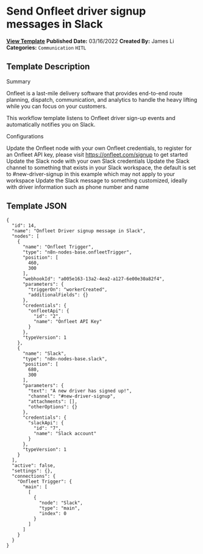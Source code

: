 # Send Onfleet driver signup messages in Slack

**[View Template](https://n8n.io/workflows/1532-/)**  **Published Date:** 03/16/2022  **Created By:** James Li  **Categories:** `Communication` `HITL`  

## Template Description

Summary

Onfleet is a last-mile delivery software that provides end-to-end route planning, dispatch, communication, and analytics to handle the heavy lifting while you can focus on your customers.

This workflow template listens to Onfleet driver sign-up events and automatically notifies you on Slack.

Configurations

Update the Onfleet node with your own Onfleet credentials, to register for an Onfleet API key, please visit https://onfleet.com/signup to get started
Update the Slack node with your own Slack credentials
Update the Slack channel to something that exists in your Slack workspace, the default is set to #new-driver-signup in this example which may not apply to your workspace
Update the Slack message to something customized, ideally with driver information such as phone number and name


## Template JSON

```
{
  "id": 14,
  "name": "Onfleet Driver signup message in Slack",
  "nodes": [
    {
      "name": "Onfleet Trigger",
      "type": "n8n-nodes-base.onfleetTrigger",
      "position": [
        460,
        300
      ],
      "webhookId": "a005e163-13a2-4ea2-a127-6e00e30a82f4",
      "parameters": {
        "triggerOn": "workerCreated",
        "additionalFields": {}
      },
      "credentials": {
        "onfleetApi": {
          "id": "2",
          "name": "Onfleet API Key"
        }
      },
      "typeVersion": 1
    },
    {
      "name": "Slack",
      "type": "n8n-nodes-base.slack",
      "position": [
        680,
        300
      ],
      "parameters": {
        "text": "A new driver has signed up!",
        "channel": "#new-driver-signup",
        "attachments": [],
        "otherOptions": {}
      },
      "credentials": {
        "slackApi": {
          "id": "7",
          "name": "Slack account"
        }
      },
      "typeVersion": 1
    }
  ],
  "active": false,
  "settings": {},
  "connections": {
    "Onfleet Trigger": {
      "main": [
        [
          {
            "node": "Slack",
            "type": "main",
            "index": 0
          }
        ]
      ]
    }
  }
}
```
